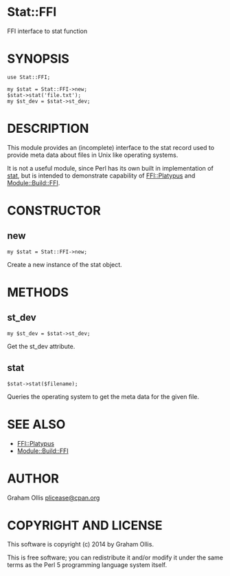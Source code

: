 # Stat::FFI

FFI interface to stat function

# SYNOPSIS

    use Stat::FFI;
    
    my $stat = Stat::FFI->new;
    $stat->stat('file.txt');
    my $st_dev = $stat->st_dev;

# DESCRIPTION

This module provides an (incomplete) interface to the stat
record used to provide meta data about files in Unix like
operating systems.

It is not a useful module, since Perl has its own built in
implementation of [stat](https://metacpan.org/pod/perlfunc#stat), but is intended
to demonstrate capability of [FFI::Platypus](https://metacpan.org/pod/FFI::Platypus) and
[Module::Build::FFI](https://metacpan.org/pod/Module::Build::FFI).

# CONSTRUCTOR

## new

    my $stat = Stat::FFI->new;

Create a new instance of the stat object.

# METHODS

## st\_dev

    my $st_dev = $stat->st_dev;

Get the st\_dev attribute.

## stat

    $stat->stat($filename);

Queries the operating system to get the meta data for the
given file.

# SEE ALSO

- [FFI::Platypus](https://metacpan.org/pod/FFI::Platypus)
- [Module::Build::FFI](https://metacpan.org/pod/Module::Build::FFI)

# AUTHOR

Graham Ollis <plicease@cpan.org>

# COPYRIGHT AND LICENSE

This software is copyright (c) 2014 by Graham Ollis.

This is free software; you can redistribute it and/or modify it under
the same terms as the Perl 5 programming language system itself.
